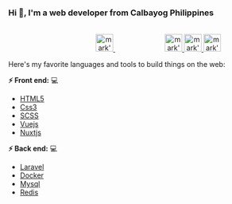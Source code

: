 ### Hi 👋,  I'm a web developer from Calbayog Philippines
<p align="center">
<br/>
<a href="https://twitter.com/MarkDelarmente" style="margin: 0 100px">
  <img alt="mark's | Twitter" width="35px" src="https://image.flaticon.com/icons/svg/2111/2111703.svg" />
</a>
<a href="https://www.linkedin.com/in/mark-ryan-delarmente/">
  <img alt="mark's LinkdeIN" width="35px" src="https://image.flaticon.com/icons/svg/2111/2111465.svg" />
</a>
<a href="https://www.facebook.com/me.delarmente30/">
  <img alt="mark's Facebook" width="35px" src="https://image.flaticon.com/icons/svg/2111/2111342.svg" />
</a>
<a href="https://www.instagram.com/markryandelarmente/">
  <img alt="mark's Instagram" width="35px" src="https://image.flaticon.com/icons/svg/2111/2111421.svg" />
</a>
</p>

Here's my favorite languages and tools to build things on the web:

**:zap: Front end:** 💻                                                                    
- [HTML5](https://developer.mozilla.org/en-US/docs/Web/HTML)                               
- [Css3](https://developer.mozilla.org/en-US/docs/Web/CSS)                                 
- [SCSS](https://sass-lang.com/)
- [Vuejs](https://vuejs.org/)
- [Nuxtjs](https://nuxtjs.org/)

**:zap: Back end:** 💻
- [Laravel](https://laravel.com/)
- [Docker](https://www.docker.com/)
- [Mysql](https://www.mysql.com/)
- [Redis](https://redis.io/)
